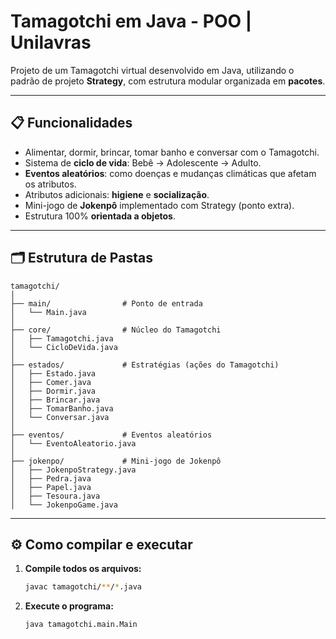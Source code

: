 
# Tamagotchi em Java - POO | Unilavras

Projeto de um Tamagotchi virtual desenvolvido em Java, utilizando o padrão de projeto **Strategy**, com estrutura modular organizada em **pacotes**.

---

## 📋 Funcionalidades

- Alimentar, dormir, brincar, tomar banho e conversar com o Tamagotchi.
- Sistema de **ciclo de vida**: Bebê → Adolescente → Adulto.
- **Eventos aleatórios**: como doenças e mudanças climáticas que afetam os atributos.
- Atributos adicionais: **higiene** e **socialização**.
- Mini-jogo de **Jokenpô** implementado com Strategy (ponto extra).
- Estrutura 100% **orientada a objetos**.

---

## 🗂️ Estrutura de Pastas

```
tamagotchi/
│
├── main/                # Ponto de entrada
│   └── Main.java
│
├── core/                # Núcleo do Tamagotchi
│   ├── Tamagotchi.java
│   └── CicloDeVida.java
│
├── estados/             # Estratégias (ações do Tamagotchi)
│   ├── Estado.java
│   ├── Comer.java
│   ├── Dormir.java
│   ├── Brincar.java
│   ├── TomarBanho.java
│   └── Conversar.java
│
├── eventos/             # Eventos aleatórios
│   └── EventoAleatorio.java
│
├── jokenpo/             # Mini-jogo de Jokenpô
│   ├── JokenpoStrategy.java
│   ├── Pedra.java
│   ├── Papel.java
│   ├── Tesoura.java
│   └── JokenpoGame.java
```

---

## ⚙️ Como compilar e executar

1. **Compile todos os arquivos:**
   ```bash
   javac tamagotchi/**/*.java
   ```

2. **Execute o programa:**
   ```bash
   java tamagotchi.main.Main
   ```


